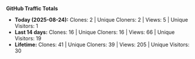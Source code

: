 
**GitHub Traffic Totals**

- **Today (2025-08-24):** Clones: 2 | Unique Cloners: 2 | Views: 5 | Unique Visitors: 1
- **Last 14 days:** Clones: 16 | Unique Cloners: 16 | Views: 66 | Unique Visitors: 19
- **Lifetime:** Clones: 41 | Unique Cloners: 39 | Views: 205 | Unique Visitors: 30
